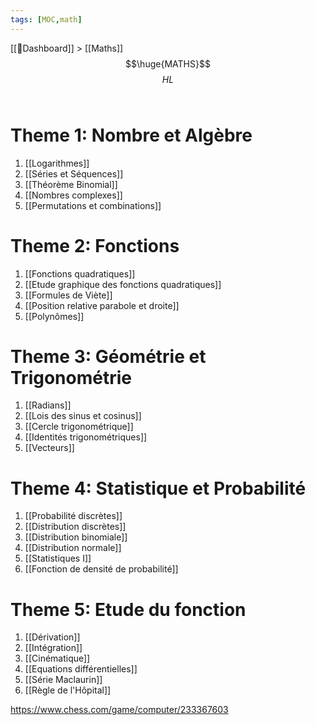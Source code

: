 ```yaml
---
tags: [MOC,math]
---
```

[[📝Dashboard]] > [[Maths]]
<br/>
$$\huge{MATHS}$$
$$
HL
$$
<br/>

# Theme 1: Nombre et Algèbre
1. [[Logarithmes]]
2. [[Séries et Séquences]]
3. [[Théorème Binomial]]
4. [[Nombres complexes]]
5. [[Permutations et combinations]]

# Theme 2: Fonctions
1. [[Fonctions quadratiques]]
2. [[Etude graphique des fonctions quadratiques]]
3. [[Formules de Viète]]
4. [[Position relative parabole et droite]]
5. [[Polynômes]]
# Theme 3: Géométrie et Trigonométrie
1. [[Radians]]
2. [[Lois des sinus et cosinus]]
3. [[Cercle trigonométrique]]
4. [[Identités trigonométriques]]
5. [[Vecteurs]]

# Theme 4: Statistique et Probabilité

1. [[Probabilité discrètes]]
2. [[Distribution discrètes]]
3. [[Distribution binomiale]]
4. [[Distribution normale]]
5. [[Statistiques I]]
6. [[Fonction de densité de probabilité]]

# Theme 5: Etude du fonction
1. [[Dérivation]]
2. [[Intégration]]
3. [[Cinématique]]
4. [[Equations différentielles]]
5. [[Série Maclaurin]]
6. [[Règle de l'Hôpital]]


https://www.chess.com/game/computer/233367603